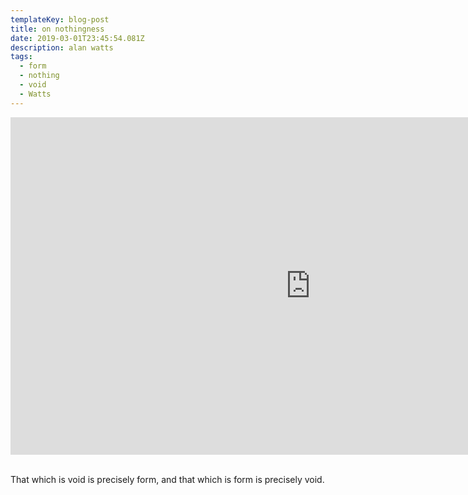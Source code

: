 ```yaml
---
templateKey: blog-post
title: on nothingness
date: 2019-03-01T23:45:54.081Z
description: alan watts
tags:
  - form
  - nothing
  - void
  - Watts
---
```

<div class="fluid-width-video-wrapper"><iframe width="960" height="540" src="https://www.youtube-nocookie.com/embed/dLrMVous0Ac" frameborder="0" allow="accelerometer; autoplay; encrypted-media; gyroscope; picture-in-picture" allowfullscreen></iframe></div><br />

That which is void is precisely form, and that which is form is precisely void.
